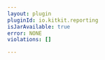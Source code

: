 ```yaml
---
layout: plugin
pluginId: io.kitkit.reporting
isJarAvailable: true
error: NONE
violations: []

---
```

